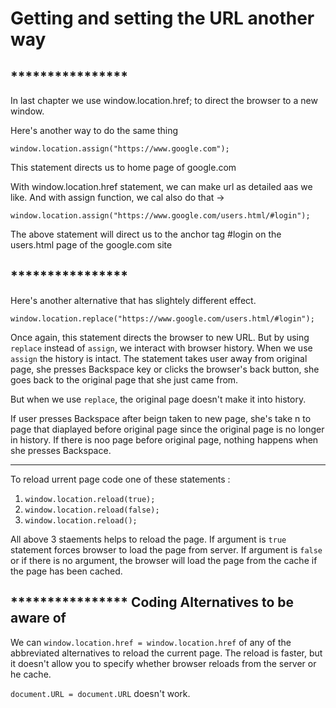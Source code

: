 # Getting and setting the URL another way

## \***\*\*\*\*\***\*\*\*\*\***\*\*\*\*\***

In last chapter we use window.location.href; to direct the browser to a new window.

Here's another way to do the same thing

`window.location.assign("https://www.google.com");`

This statement directs us to home page of google.com

With window.location.href statement, we can make url as detailed aas we like.
And with assign function, we cal also do that ->

`window.location.assign("https://www.google.com/users.html/#login");`

The above statement will direct us to the anchor tag #login on the users.html page of the google.com site

## \***\*\*\*\*\***\*\*\*\*\***\*\*\*\*\***

Here's another alternative that has slightely different effect.

`window.location.replace("https://www.google.com/users.html/#login");`

Once again, this statement directs the browser to new URL. But by using `replace` instead of `assign`, we interact with browser history. When we use `assign` the history is intact.
The statement takes user away from original page, she presses Backspace key or clicks the browser's back button, she goes back to the original page that she just came from.

But when we use `replace`, the original page doesn't make it into history.

If user presses Backspace after beign taken to new page, she's take n to page that diaplayed before original page since the original page is no longer in history. If there is noo page before original page, nothing happens when she presses Backspace.

---

To reload urrent page code one of these statements :

1. `window.location.reload(true);`
2. `window.location.reload(false);`
3. `window.location.reload();`

All above 3 staements helps to reload the page. If argument is `true` statement forces browser to load the page from server.
If argument is `false` or if there is no argument, the browser will load the page from the cache if the page has been cached.

## \***\*\*\*\*\***\*\*\*\*\***\*\*\*\*\*** Coding Alternatives to be aware of

We can `window.location.href = window.location.href` of any of the abbreviated alternatives to reload the current page.
The reload is faster, but it doesn't allow you to specify whether browser reloads from the server or he cache.

`document.URL = document.URL` doesn't work.
